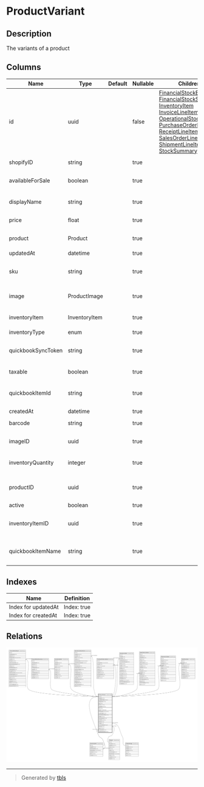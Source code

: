 # ProductVariant

## Description

The variants of a product

## Columns

| Name | Type | Default | Nullable | Children | Parents | Comment |
| ---- | ---- | ------- | -------- | -------- | ------- | ------- |
| id | uuid |  | false | [FinancialStockEvent](FinancialStockEvent.md) [FinancialStockSummary](FinancialStockSummary.md) [InventoryItem](InventoryItem.md) [InvoiceLineItem](InvoiceLineItem.md) [OperationalStockEvent](OperationalStockEvent.md) [PurchaseOrderLineItem](PurchaseOrderLineItem.md) [ReceiptLineItem](ReceiptLineItem.md) [SalesOrderLineItem](SalesOrderLineItem.md) [ShipmentLineItem](ShipmentLineItem.md) [StockSummary](StockSummary.md) |  |  |
| shopifyID | string |  | true |  |  | Shopify product ID |
| availableForSale | boolean |  | true |  |  | Is the product available for sale |
| displayName | string |  | true |  |  | The display name of the product |
| price | float |  | true |  |  | The price of the product |
| product | Product |  | true |  | [Product](Product.md) | The product of the product variant |
| updatedAt | datetime |  | true |  |  | updatedAt |
| sku | string |  | true |  |  | The sku(Stock Keeping Unit) of the product |
| image | ProductImage |  | true |  | [ProductImage](ProductImage.md) | The image of the product variant |
| inventoryItem | InventoryItem |  | true |  | [InventoryItem](InventoryItem.md) | The inventory item of the product |
| inventoryType | enum |  | true |  |  | inventoryType |
| quickbookSyncToken | string |  | true |  |  | The quickbook sync token of the product |
| taxable | boolean |  | true |  |  | Is the product taxable |
| quickbookItemId | string |  | true |  |  | The quickbook item ID of the product |
| createdAt | datetime |  | true |  |  | createdAt |
| barcode | string |  | true |  |  | The barcode of the product |
| imageID | uuid |  | true |  | [ProductImage](ProductImage.md) | The image of the product variant |
| inventoryQuantity | integer |  | true |  |  | The inventory quantity of the product |
| productID | uuid |  | true |  | [Product](Product.md) | The product ID of the product variant |
| active | boolean |  | true |  |  | active |
| inventoryItemID | uuid |  | true |  | [InventoryItem](InventoryItem.md) | The inventory item ID of the product deprecated |
| quickbookItemName | string |  | true |  |  | The quickbook item name of the product |

## Indexes

| Name | Definition |
| ---- | ---------- |
| Index for updatedAt | Index: true |
| Index for createdAt | Index: true |

## Relations

![er](ProductVariant.svg)

---

> Generated by [tbls](https://github.com/k1LoW/tbls)
